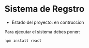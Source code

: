 <h1>Sistema de Regstro</h1>

- Estado del proyecto: en contruccion


Para ejecutar el sistema debes poner:


```npm install react```
